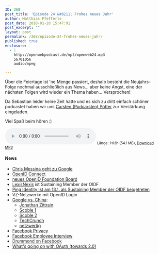 ```yaml
---
ID: 268
post_title: 'Episode 24 &#8211; Frohes neues Jahr'
author: Matthias Pfefferle
post_date: 2010-01-20 15:47:01
post_excerpt: ""
layout: post
permalink: /268/episode-24-frohes-neues-jahr/
published: true
enclosure:
  - |
    http://openwebpodcast.de/mp3/openweb24.mp3
    56701056
    audio/mpeg

---
```

Über die Feiertage ist 'ne Menge passiert, deshalb besteht die Neujahrs-Folge nochmal ausschließlich aus News... aber keine Angst, eine der nächsten Folgen wird wieder ein Thema haben... Versprochen!

Da Sebastian leider keine Zeit hatte und es sich zu dritt einfach schöner podcastet haben wir uns <a href="http://notsorelevant.com">Carsten (Podcarsten) Pötter</a> zur Verstärkung eingeladen.

Viel Spaß beim hören :)

<audio controls>
  <source src="http://openwebpodcast.de/mp3/openweb24.mp3" type="audio/mpeg">
  Ihr Browser unterstützt diesen Audio-Player nicht.
</audio>
<small>Länge: 1:03h (54.1 MB), <a href="http://openwebpodcast.de/mp3/openweb24.mp3">Download MP3</a></small>

<h4>News</h4>
<ul>
<li><a href="http://factoryjoe.com/blog/2010/01/07/happy-birthday-to-me-im-joining-google/">Chris Messina geht zu Google</a></li>
<li><a href="http://factoryjoe.com/blog/2010/01/04/openid-connect/">OpenID Connect</a></li>
<li><a href="http://openid.net/2009/12/31/openid-foundation-board-update-expanded-representation/">neues OpenID Foundation Board</a></li>
<li><a href="http://www.lexisnexis.com/">LexisNexis</a> ist Sustaining Member der OIDF</li>
<li><a href="http://www.pingidentity.com/about-us/press-release.cfm?customel_datapageid_1516=11490">Ping Identity ist am 13.1. als Sustaining Member der OIDF beigetreten</a></li>
<li>VZ-Netzwerke mit OpenID Login</li>
<li><a href="http://googleblog.blogspot.com/2010/01/new-approach-to-china.html">Google vs. China</a>:
<ul>
<li><a href="http://futureoftheinternet.org/google-cn">Jonathan Zittrain</a></li>
<li><a href="http://scobleizer.com/2010/01/12/the-push-and-pull-of-china/">Scoble 1</a></li>
<li><a href="http://scobleizer.com/2010/01/12/why-now-google/">Scoble 2</a></li>
<li><a href="http://www.techcrunch.com/2010/01/12/google%E2%80%99s-china-stance-more-about-business-than-thwarting-evil">TechCrunch</a></li>
<li><a href="http://netzwertig.com/2010/01/13/google-und-china-geht-es-um-menschenrechte-oder-um-geld/">netzwertig</a></li>
</ul>
</li>
<li><a href="http://www.readwriteweb.com/archives/why_facebook_is_wrong_about_privacy.php">Facebook Privacy</a></li>
<li><a href="http://therumpus.net/2010/01/conversations-about-the-internet-5-anonymous-facebook-employee/">Facebook Employee Interview</a></li>
<li><a href="http://www.equalsdrummond.name/?p=258">Drummond on Facebook</a></li>
<li><a href="http://radar.oreilly.com/2010/01/whats-going-on-with-oauth.html">What's going on with OAuth (towards 2.0)</a></li>
</ul>
